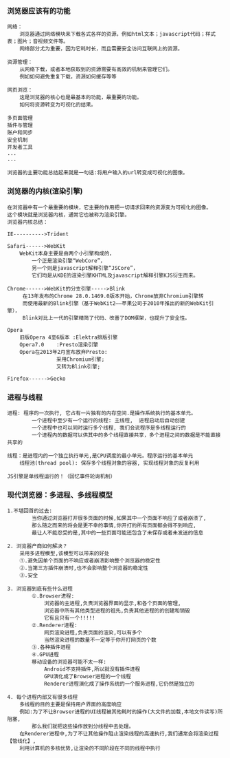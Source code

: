 ### 浏览器应该有的功能
	网络：
		浏览器通过网络模块来下载各式各样的资源，例如html文本；javascript代码；样式表；图片；音视频文件等。
		网络部分尤为重要，因为它耗时长，而且需要安全访问互联网上的资源。
	
	资源管理：
		从网络下载，或者本地获取到的资源需要有高效的机制来管理它们。
		例如如何避免重复下载，资源如何缓存等等
	
	网页浏览：
		这是浏览器的核心也是最基本的功能，最重要的功能。
		如何将资源转变为可视化的结果。
		
	多页面管理
	插件与管理
	账户和同步
	安全机制
	开发者工具
	...
	...
	
	浏览器的主要功能总结起来就是一句话:将用户输入的url转变成可视化的图像。

### 浏览器的内核(渲染引擎)	
	在浏览器中有一个最重要的模块，它主要的作用把一切请求回来的资源变为可视化的图像。
	这个模块就是浏览器内核，通常它也被称为渲染引擎。
	浏览器内核总结：
	
	IE---------->Trident
	
	Safari------>WebKit
		WebKit本身主要是由两个小引擎构成的，
			一个正是渲染引擎“WebCore”，
			另一个则是javascript解释引擎“JSCore”，
			它们均是从KDE的渲染引擎KHTML及javascript解释引擎KJS衍生而来。
			
	Chrome------>WebKit的分支引擎----->Blink
		 在13年发布的Chrome 28.0.1469.0版本开始，Chrome放弃Chromium引擎转
		 而使用最新的Blink引擎（基于WebKit2——苹果公司于2010年推出的新的WebKit引擎），
		 Blink对比上一代的引擎精简了代码、改善了DOM框架，也提升了安全性。
		 
	Opera
		旧版Opera 4至6版本 :Elektra排版引擎
		Opera7.0	:Presto渲染引擎
		Opera在2013年2月宣布放弃Presto:
					采用Chromium引擎;
					又转为Blink引擎;
					
	Firefox------>Gecko

### 进程与线程
	进程: 程序的一次执行, 它占有一片独有的内存空间.是操作系统执行的基本单元。
			一个进程中至少有一个运行的线程: 主线程,  进程启动后自动创建
			一个进程中也可以同时运行多个线程, 我们会说程序是多线程运行的
			一个进程内的数据可以供其中的多个线程直接共享，多个进程之间的数据是不能直接共享的
			
	线程：是进程内的一个独立执行单元,是CPU调度的最小单元。程序运行的基本单元
		线程池(thread pool): 保存多个线程对象的容器, 实现线程对象的反复利用
	
	JS引擎是单线程运行的！（回忆事件轮询机制）

### 现代浏览器：多进程、多线程模型
```
1.不堪回首的过去:
		当你通过浏览器打开很多页面的时候,如果其中一个页面不响应了或者崩溃了,
		那么随之而来的将会是更不幸的事情,你开打的所有页面都会得不到响应,
		最让人不能忍受的是,其中的一些页面可能还包含了未保存或者未发送的信息
		
2. 浏览器产商如何解决？
   	采用多进程模型,该模型可以带来的好处
   	①.避免因单个页面的不响应或者崩溃影响整个浏览器的稳定性
   	②.当第三方插件崩溃时,也不会影响整个浏览器的稳定性
   	③.安全
   	
3. 浏览器到底有些什么进程
      	①.Browser进程:
      		浏览器的主进程,负责浏览器界面的显示,和各个页面的管理,
      		浏览器中所有其他类型进程的祖先,负责其他进程的的创建和销毁
      		它有且只有一个!!!!!
      	②.Renderer进程: 
      		网页渲染进程,负责页面的渲染,可以有多个
      		当然渲染进程的数量不一定等于你开打网页的个数
      	③.各种插件进程
      	④.GPU进程	
      	移动设备的浏览器可能不太一样:
      		Android不支持插件,所以就没有插件进程
      		GPU演化成了Browser进程的一个线程
      		Renderer进程演化成了操作系统的一个服务进程,它仍然是独立的

4. 每个进程内部又有很多线程
   	多线程的目的主要是保持用户界面的高度响应
   	例如:为了不让Browser进程的UI线程被其他耗时的操作(大文件的加载,本地文件读写)所阻塞,
   		那么我们就把这些操作放到分线程中去处理。
   	在Renderer进程中,为了不让其他操作阻止渲染线程的高速执行,我们通常会将渲染过程【管线化】,
	利用计算机的多核优势,让渲染的不同阶段在不同的线程中执行
```




​	